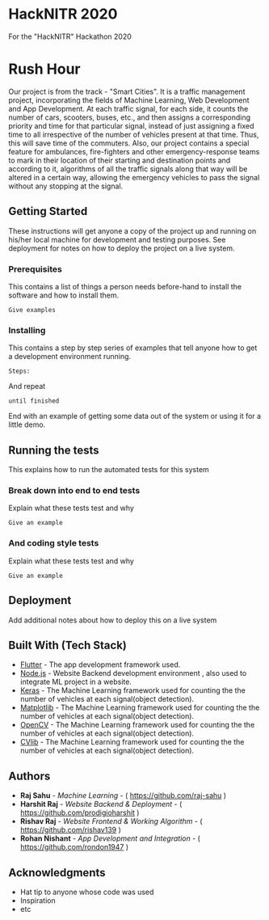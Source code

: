 # HackNITR 2020
For the "HackNITR" Hackathon 2020

# Rush Hour

Our project is from the track - "Smart Cities". It is a traffic management project, incorporating the fields of Machine Learning, Web Development and App Development. At each traffic signal, for each side, it counts the number of cars, scooters, buses, etc., and then assigns a corresponding priority and time for that particular signal, instead of just assigning a fixed time to all irrespective of the number of vehicles present at that time. Thus, this will save time of the commuters. Also, our project contains a special feature for ambulances, fire-fighters and other emergency-response teams to mark in their location of their starting and destination points and according to it, algorithms of all the traffic signals along that way will be altered in a certain way, allowing the emergency vehicles to pass the signal without any stopping at the signal.

## Getting Started

These instructions will get anyone a copy of the project up and running on his/her local machine for development and testing purposes. See deployment for notes on how to deploy the project on a live system.

### Prerequisites

This contains a list of things a person needs before-hand to install the software and how to install them.

```
Give examples
```

### Installing

This contains a step by step series of examples that tell anyone how to get a development environment running.

```
Steps:
```

And repeat

```
until finished
```

End with an example of getting some data out of the system or using it for a little demo.

## Running the tests

This explains how to run the automated tests for this system

### Break down into end to end tests

Explain what these tests test and why

```
Give an example
```

### And coding style tests

Explain what these tests test and why

```
Give an example
```

## Deployment

Add additional notes about how to deploy this on a live system

## Built With (Tech Stack)

* [Flutter](https://flutter.dev/) - The app development framework used.
* [Node.js](https://nodejs.org/) - Website Backend development environment , also used to integrate ML project in a website.
* [Keras](https://keras.io/) - The Machine Learning framework used for counting the the number of vehicles at each signal(object detection).
* [Matplotlib](https://matplotlib.org/) - The Machine Learning framework used for counting the the number of vehicles at each signal(object detection).
* [OpenCV](https://docs.opencv.org/master/d0/de3/tutorial_py_intro.html) - The Machine Learning framework used for counting the the number of vehicles at each signal(object detection).
* [CVlib](https://www.cvlib.net/) - The Machine Learning framework used for counting the the number of vehicles at each signal(object detection).

## Authors

* **Raj Sahu** - *Machine Learning* - ( https://github.com/raj-sahu )
* **Harshit Raj** - *Website Backend & Deployment* - ( https://github.com/prodigioharshit )
* **Rishav Raj** - *Website Frontend & Working Algorithm* - ( https://github.com/rishav139 ) 
* **Rohan Nishant** - *App Development and Integration* - ( https://github.com/rondon1947 )

## Acknowledgments

* Hat tip to anyone whose code was used
* Inspiration
* etc
